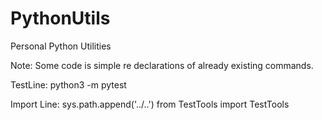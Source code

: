 # PythonUtils
Personal Python Utilities



Note: Some code is simple re declarations of already existing commands.

TestLine:
python3 -m pytest


Import Line:
sys.path.append('../..')
from TestTools import TestTools

